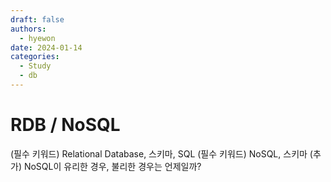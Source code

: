 ```yaml
---
draft: false
authors:
  - hyewon
date: 2024-01-14
categories:
  - Study
  - db
---
```

# RDB / NoSQL
<!-- more -->
(필수 키워드) Relational Database, 스키마, SQL
(필수 키워드) NoSQL, 스키마
(추가) NoSQL이 유리한 경우, 불리한 경우는 언제일까?